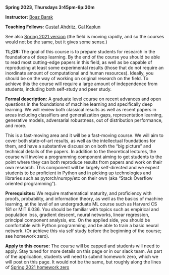 

__Spring 2023__,  __Thursdays 3:45pm-6p:30m__ 

__Instructor:__ [Boaz Barak](https://boazbarak.org)

__Teaching Fellows:__ [Gustaf Ahdritz](https://gahdritz.github.io/), [Gal Kaplun](https://www.galkaplun.com/)

See also [Spring 2021 version](/mltheoryseminar/cs229br) (the field is moving rapidly, and so the courses would not be the same, but it gives some sense.)

__TL;DR:__ The goal of this course is to prepare students for research in the foundations of deep learning. By the end of the course you should be able to read most cutting-edge papers in this field, as well as be capable of reproducing at least some experimental results (those that do not require an inordinate amount of computational and human resources). Ideally, you should be on the way of working on original research on the field. To achieve this the course will require a large amount of independence from students, including both self-study and peer study.


__Formal description:__ A graduate level course on recent advances and open questions in the foundations of machine learning and specifically deep learning. We will review both classical results as well as recent papers in areas including classifiers and generalization gaps, representation learning, generative models, adversarial robustness, out of distribution performance, and more.

This is a fast-moving area and it will be a fast-moving course. We will aim to cover both state-of-art results, as well as the intellectual foundations for them, and have a substantive discussion on both the “big picture” and technical details of the papers. In addition to the theoretical lectures, the course will involve a programming component aiming to get students to the point where they can both reproduce results from papers and work on their own research. This component will be largely self-directed and we expect students to be proficient in Python and in picking up technologies and libraries such as pytorch/numpy/etc on their own (aka “Stack Overflow oriented programming”).



 __Prerequisites:__ We require mathematical maturity, and proficiency with proofs, probability, and information theory, as well as the basics of machine learning, at the level of an undergraduate ML course such as Harvard CS 181 or MIT 6.036. You should be familiar with topics such as empirical and population loss, gradient descent, neural networks, linear regression, principal component analysis, etc.  On the applied side, you should be comfortable with Python programming, and be able to train a basic neural network. (Or achieve this via self study before the beginning of the course; see homework zero).


 __Apply to this course:__  The course will be capped and students will need to apply. Stay tuned for more details on this page or in our slack team. As part of the application, students will need to submit homework zero, which we will post on this page. It would not be the same, but roughly along the lines of [Spring 2021 homework zero](https://github.com/boazbk/mltheoryseminar/raw/main/code/hw0/HW0.pdf)








